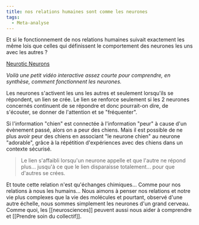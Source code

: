 ```yaml
---
title: nos relations humaines sont comme les neurones
tags:
  - Meta-analyse
---
```

Et si le fonctionnement de nos relations humaines suivait exactement les même lois que celles qui définissent le comportement des neurones les uns avec les autres ?

[Neurotic Neurons](https://ncase.me/neurons/)

_Voilà une petit vidéo interactive assez courte pour comprendre, en synthèse, comment fonctionnent les neurones._

Les neurones s'activent les uns les autres et seulement lorsqu'ils se répondent, un lien se crée. Le lien se renforce seulement si les 2 neurones concernés continuent de se répondre et donc pourrait-on dire, de s'écouter, se donner de l'attention et se "fréquenter".

Si l'information "chien" est connectée à l'information "peur" à cause d'un évènement passé, alors on a peur des chiens. Mais il est possible de ne plus avoir peur des chiens en associant "le neurone chien" au neurone "adorable", grâce à la répétition d'expériences avec des chiens dans un contexte sécurisé.

> Le lien s'affaibli lorsqu'un neurone appelle et que l'autre ne répond plus... jusqu'à ce que le lien disparaisse totalement... pour que d'autres se crées.

Et toute cette relation n'est qu'échanges chimiques... Comme pour nos relations à nous les humains... Nous aimons à penser nos relations et notre vie plus complexes que la vie des molécules et pourtant, observé d'une autre échelle, nous sommes simplement les neurones d'un grand cerveau.
Comme quoi, les [[neurosciences]] peuvent aussi nous aider à comprendre et [[Prendre soin du collectif]].